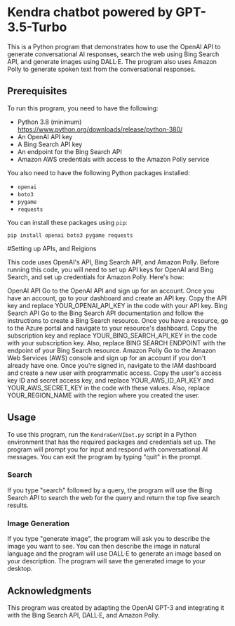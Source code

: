 

# Kendra chatbot powered by GPT-3.5-Turbo

This is a Python program that demonstrates how to use the OpenAI API to generate conversational AI responses, search the web using Bing Search API, and generate images using DALL·E. The program also uses Amazon Polly to generate spoken text from the conversational responses.

## Prerequisites

To run this program, you need to have the following:
- Python 3.8 (minimum) https://www.python.org/downloads/release/python-380/
- An OpenAI API key
- A Bing Search API key
- An endpoint for the Bing Search API
- Amazon AWS credentials with access to the Amazon Polly service

You also need to have the following Python packages installed:

- `openai`
- `boto3`
- `pygame`
- `requests`

You can install these packages using `pip`:

```
pip install openai boto3 pygame requests
```

#Setting up APIs, and Reigions

This code uses OpenAI's API, Bing Search API, and Amazon Polly. Before running this code, you will need to set up API keys for OpenAI and Bing Search, and set up credentials for Amazon Polly. Here's how:

OpenAI API
Go to the OpenAI API and sign up for an account.
Once you have an account, go to your dashboard and create an API key.
Copy the API key and replace YOUR_OPENAI_API_KEY in the code with your API key.
Bing Search API
Go to the Bing Search API documentation and follow the instructions to create a Bing Search resource.
Once you have a resource, go to the Azure portal and navigate to your resource's dashboard.
Copy the subscription key and replace YOUR_BING_SEARCH_API_KEY in the code with your subscription key.
Also, replace BING SEARCH ENDPOINT with the endpoint of your Bing Search resource.
Amazon Polly
Go to the Amazon Web Services (AWS) console and sign up for an account if you don't already have one.
Once you're signed in, navigate to the IAM dashboard and create a new user with programmatic access.
Copy the user's access key ID and secret access key, and replace YOUR_AWS_ID_API_KEY and YOUR_AWS_SECRET_KEY in the code with these values.
Also, replace YOUR_REGION_NAME with the region where you created the user.

## Usage

To use this program, run the `KendraGenVIbot.py` script in a Python environment that has the required packages and credentials set up. The program will prompt you for input and respond with conversational AI messages. You can exit the program by typing "quit" in the prompt.

### Search

If you type "search" followed by a query, the program will use the Bing Search API to search the web for the query and return the top five search results.

### Image Generation

If you type "generate image", the program will ask you to describe the image you want to see. You can then describe the image in natural language and the program will use DALL·E to generate an image based on your description. The program will save the generated image to your desktop.

## Acknowledgments

This program was created by adapting the OpenAI GPT-3 and integrating it with the Bing Search API, DALL·E, and Amazon Polly.

